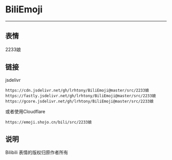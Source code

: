 # BiliEmoji
---
## 表情
2233娘
## 链接
jsdelivr
```
https://cdn.jsdelivr.net/gh/lrhtony/BiliEmoji@master/src/2233娘
https://fastly.jsdelivr.net/gh/lrhtony/BiliEmoji@master/src/2233娘
https://gcore.jsdelivr.net/gh/lrhtony/BiliEmoji@master/src/2233娘
```
或者使用Cloudflare
```
https://emoji.shojo.cn/bili/src/2233娘
```
## 说明
Bilibili 表情的版权归原作者所有
